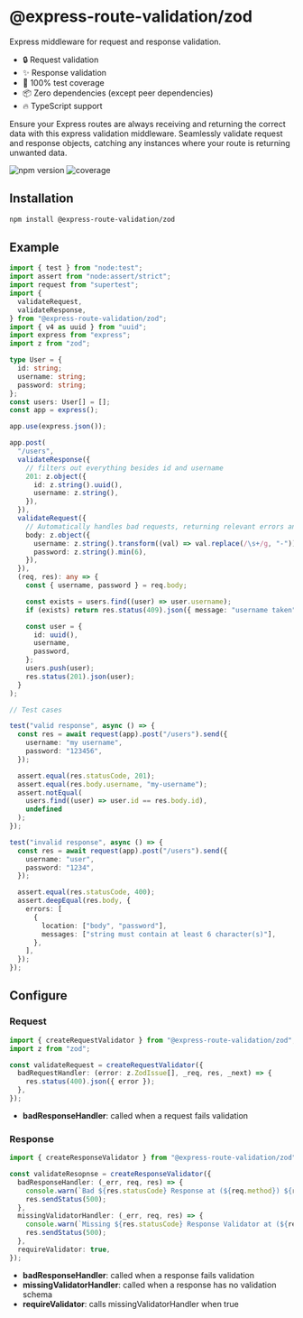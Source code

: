 # @express-route-validation/zod

Express middleware for request and response validation.

- 🔒 Request validation
- ✨ Response validation
- 💪 100% test coverage
- 📦 Zero dependencies (except peer dependencies)
- 🔥 TypeScript support

Ensure your Express routes are always receiving and returning the correct data with this express validation middleware. Seamlessly validate request and response objects, catching any instances where your route is returning unwanted data.

![npm version](https://img.shields.io/npm/v/@express-route-validation/zod)
![coverage](https://img.shields.io/badge/coverage-100%25-44cc11?style=flat)

## Installation

```bash
npm install @express-route-validation/zod
```

## Example
```ts
import { test } from "node:test";
import assert from "node:assert/strict";
import request from "supertest";
import {
  validateRequest,
  validateResponse,
} from "@express-route-validation/zod";
import { v4 as uuid } from "uuid";
import express from "express";
import z from "zod";

type User = {
  id: string;
  username: string;
  password: string;
};
const users: User[] = [];
const app = express();

app.use(express.json());

app.post(
  "/users",
  validateResponse({
    // filters out everything besides id and username
    201: z.object({
      id: z.string().uuid(),
      username: z.string(),
    }),
  }),
  validateRequest({
    // Automatically handles bad requests, returning relevant errors and status of 400
    body: z.object({
      username: z.string().transform((val) => val.replace(/\s+/g, "-")),
      password: z.string().min(6),
    }),
  }),
  (req, res): any => {
    const { username, password } = req.body;

    const exists = users.find((user) => user.username);
    if (exists) return res.status(409).json({ message: "username taken" });

    const user = {
      id: uuid(),
      username,
      password,
    };
    users.push(user);
    res.status(201).json(user);
  }
);

// Test cases

test("valid response", async () => {
  const res = await request(app).post("/users").send({
    username: "my username",
    password: "123456",
  });

  assert.equal(res.statusCode, 201);
  assert.equal(res.body.username, "my-username");
  assert.notEqual(
    users.find((user) => user.id == res.body.id),
    undefined
  );
});

test("invalid response", async () => {
  const res = await request(app).post("/users").send({
    username: "user",
    password: "1234",
  });

  assert.equal(res.statusCode, 400);
  assert.deepEqual(res.body, {
    errors: [
      {
        location: ["body", "password"],
        messages: ["string must contain at least 6 character(s)"],
      },
    ],
  });
});
```

## Configure

### Request

```ts
import { createRequestValidator } from "@express-route-validation/zod";
import z from "zod";

const validateRequest = createRequestValidator({
  badRequestHandler: (error: z.ZodIssue[], _req, res, _next) => {
    res.status(400).json({ error });
  },
});
```

* **badResponseHandler**: called when a request fails validation

### Response 

```ts
import { createResponseValidator } from "@express-route-validation/zod";

const validateResopnse = createResponseValidator({
  badResponseHandler: (_err, req, res) => {
    console.warn(`Bad ${res.statusCode} Response at (${req.method}) ${req.originalUrl}`);
    res.sendStatus(500);
  },
  missingValidatorHandler: (_err, req, res) => {
    console.warn(`Missing ${res.statusCode} Response Validator at (${req.method}) ${req.originalUrl}`);
    res.sendStatus(500);
  },
  requireValidator: true,
});
```

* **badResponseHandler**: called when a response fails validation
* **missingValidatorHandler**: called when a response has no validation schema
* **requireValidator**: calls missingValidatorHandler when true
